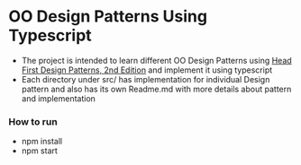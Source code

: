 # OO Design Patterns Using Typescript

- The project is intended to learn different OO Design Patterns using [Head First Design Patterns, 2nd Edition](https://learning.oreilly.com/library/view/head-first-design/9781492077992/) and implement it using typescript
- Each directory under src/ has implementation for individual Design pattern and also has its own Readme.md with more details about pattern and implementation


### How to run
* npm install
* npm start

